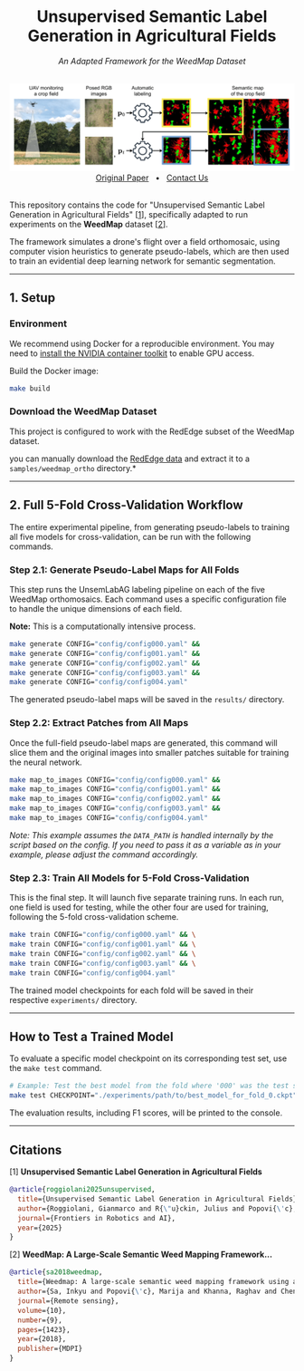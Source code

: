 <div align="center">
    <h1>Unsupervised Semantic Label Generation in Agricultural Fields</h1>
    <p><em>An Adapted Framework for the WeedMap Dataset</em></p>
    <br />
    <img src='pics/overview.png' width="700">
    <br/>
    <a href=https://www.ipb.uni-bonn.de/wp-content/papercite-data/pdf/roggiolani2025frai.pdf>Original Paper</a>
    <span>  •  </span>
    <a href=https://github.com/PRBonn/unsemlabag/issues>Contact Us</a>
    <br />
    <br />
</div>

This repository contains the code for "Unsupervised Semantic Label Generation in Agricultural Fields" \[[1](#citation)\], specifically adapted to run experiments on the **WeedMap** dataset \[[2](#citation)\].

The framework simulates a drone's flight over a field orthomosaic, using computer vision heuristics to generate pseudo-labels, which are then used to train an evidential deep learning network for semantic segmentation.

---

## 1. Setup

### Environment

We recommend using Docker for a reproducible environment. You may need to [install the NVIDIA container toolkit](https://docs.nvidia.com/datacenter/cloud-native/container-toolkit/latest/install-guide.html) to enable GPU access.

Build the Docker image:
```bash
make build
```

### Download the WeedMap Dataset

This project is configured to work with the RedEdge subset of the WeedMap dataset.

 you can manually download the [RedEdge data](http://robotics.ethz.ch/~asl-datasets/2018-weedMap-dataset-release/Orthomosaic/RedEdge.zip) and extract it to a `samples/weedmap_ortho` directory.*

---

## 2. Full 5-Fold Cross-Validation Workflow

The entire experimental pipeline, from generating pseudo-labels to training all five models for cross-validation, can be run with the following commands.

### Step 2.1: Generate Pseudo-Label Maps for All Folds

This step runs the UnsemLabAG labeling pipeline on each of the five WeedMap orthomosaics. Each command uses a specific configuration file to handle the unique dimensions of each field.

**Note:** This is a computationally intensive process.

```bash
make generate CONFIG="config/config000.yaml" && 
make generate CONFIG="config/config001.yaml" && 
make generate CONFIG="config/config002.yaml" && 
make generate CONFIG="config/config003.yaml" && 
make generate CONFIG="config/config004.yaml"
```
The generated pseudo-label maps will be saved in the `results/` directory.

### Step 2.2: Extract Patches from All Maps

Once the full-field pseudo-label maps are generated, this command will slice them and the original images into smaller patches suitable for training the neural network.

```bash
make map_to_images CONFIG="config/config000.yaml" && 
make map_to_images CONFIG="config/config001.yaml" && 
make map_to_images CONFIG="config/config002.yaml" && 
make map_to_images CONFIG="config/config003.yaml" && 
make map_to_images CONFIG="config/config004.yaml"
```
*Note: This example assumes the `DATA_PATH` is handled internally by the script based on the config. If you need to pass it as a variable as in your example, please adjust the command accordingly.*

### Step 2.3: Train All Models for 5-Fold Cross-Validation

This is the final step. It will launch five separate training runs. In each run, one field is used for testing, while the other four are used for training, following the 5-fold cross-validation scheme.

```bash
make train CONFIG="config/config000.yaml" && \
make train CONFIG="config/config001.yaml" && \
make train CONFIG="config/config002.yaml" && \
make train CONFIG="config/config003.yaml" && \
make train CONFIG="config/config004.yaml"
```
The trained model checkpoints for each fold will be saved in their respective `experiments/` directory.

---

## How to Test a Trained Model

To evaluate a specific model checkpoint on its corresponding test set, use the `make test` command.

```bash
# Example: Test the best model from the fold where '000' was the test set
make test CHECKPOINT="./experiments/path/to/best_model_for_fold_0.ckpt" CONFIG="config/config000.yaml"
```
The evaluation results, including F1 scores, will be printed to the console.

---
## Citations

[1] **Unsupervised Semantic Label Generation in Agricultural Fields**
```bibtex
@article{roggiolani2025unsupervised,
  title={Unsupervised Semantic Label Generation in Agricultural Fields},
  author={Roggiolani, Gianmarco and R{\"u}ckin, Julius and Popovi{\'c}, Marija and Behley, Jens and Stachniss, Cyrill},
  journal={Frontiers in Robotics and AI},
  year={2025}
}
```

[2] **WeedMap: A Large-Scale Semantic Weed Mapping Framework...**
```bibtex
@article{sa2018weedmap,
  title={Weedmap: A large-scale semantic weed mapping framework using aerial multispectral imaging and deep neural network for precision farming},
  author={Sa, Inkyu and Popovi{\'c}, Marija and Khanna, Raghav and Chen, Zetao and Lottes, Philipp and Liebisch, Frank and Nieto, Juan and Stachniss, Cyrill and Walter, Achim and Siegwart, Roland},
  journal={Remote sensing},
  volume={10},
  number={9},
  pages={1423},
  year={2018},
  publisher={MDPI}
}
```